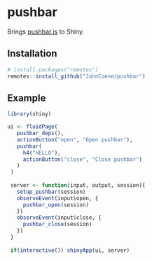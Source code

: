 # pushbar

Brings [pushbar.js](https://oncebot.github.io/pushbar.js/) to Shiny.

## Installation

``` r
# install.packages("remotes")
remotes::install_github("JohnCoene/pushbar")
```

## Example

``` r
library(shiny)

ui <- fluidPage(
   pushbar_deps(),
   actionButton("open", "Open pushbar"),
   pushbar(
     h4("HELLO"),
     actionButton("close", "Close pushbar")
   )
 )
 
 server <- function(input, output, session){
   setup_pushbar(session)
   observeEvent(input$open, {
     pushbar_open(session)
   })  
   observeEvent(input$close, {
     pushbar_close(session)
   })  
 }
 
 if(interactive()) shinyApp(ui, server)
```

